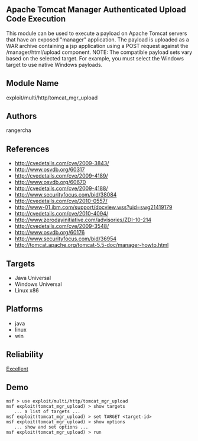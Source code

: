 ## Apache Tomcat Manager Authenticated Upload Code Execution

This module can be used to execute a payload on Apache 
Tomcat servers that have an exposed "manager" application. 
The payload is uploaded as a WAR archive containing a jsp 
application using a POST request against the 
/manager/html/upload component. NOTE: The compatible payload 
sets vary based on the selected target. For example, you 
must select the Windows target to use native Windows 
payloads.


## Module Name
exploit/multi/http/tomcat_mgr_upload

## Authors
rangercha


## References
* http://cvedetails.com/cve/2009-3843/
* http://www.osvdb.org/60317
* http://cvedetails.com/cve/2009-4189/
* http://www.osvdb.org/60670
* http://cvedetails.com/cve/2009-4188/
* http://www.securityfocus.com/bid/38084
* http://cvedetails.com/cve/2010-0557/
* http://www-01.ibm.com/support/docview.wss?uid=swg21419179
* http://cvedetails.com/cve/2010-4094/
* http://www.zerodayinitiative.com/advisories/ZDI-10-214
* http://cvedetails.com/cve/2009-3548/
* http://www.osvdb.org/60176
* http://www.securityfocus.com/bid/36954
* http://tomcat.apache.org/tomcat-5.5-doc/manager-howto.html



## Targets
* Java Universal
* Windows Universal
* Linux x86


## Platforms
* java
* linux
* win

## Reliability
[Excellent](https://github.com/rapid7/metasploit-framework/wiki/Exploit-Ranking)

## Demo

```
msf > use exploit/multi/http/tomcat_mgr_upload
msf exploit(tomcat_mgr_upload) > show targets
   ... a list of targets ...
msf exploit(tomcat_mgr_upload) > set TARGET <target-id>
msf exploit(tomcat_mgr_upload) > show options
   ... show and set options ...
msf exploit(tomcat_mgr_upload) > run
```
    
    
